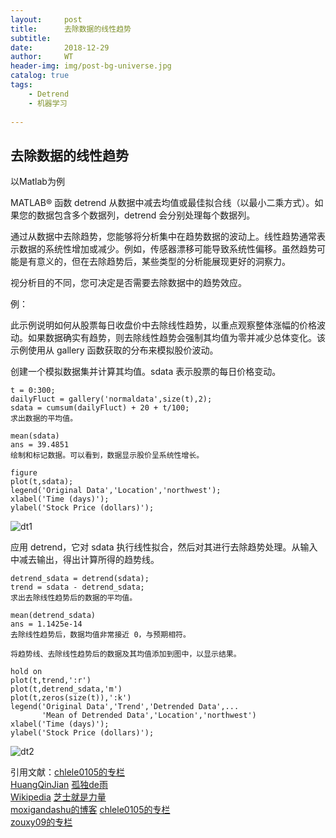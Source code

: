 ```yaml
---
layout:     post
title:      去除数据的线性趋势
subtitle:   
date:       2018-12-29
author:     WT
header-img: img/post-bg-universe.jpg
catalog: true
tags:
    - Detrend
    - 机器学习
    
---
```



## 去除数据的线性趋势

以Matlab为例

MATLAB® 函数 detrend 从数据中减去均值或最佳拟合线（以最小二乘方式）。如果您的数据包含多个数据列，detrend 会分别处理每个数据列。

通过从数据中去除趋势，您能够将分析集中在趋势数据的波动上。线性趋势通常表示数据的系统性增加或减少。例如，传感器漂移可能导致系统性偏移。虽然趋势可能是有意义的，但在去除趋势后，某些类型的分析能展现更好的洞察力。

视分析目的不同，您可决定是否需要去除数据中的趋势效应。

例：

此示例说明如何从股票每日收盘价中去除线性趋势，以重点观察整体涨幅的价格波动。如果数据确实有趋势，则去除线性趋势会强制其均值为零并减少总体变化。该示例使用从 gallery 函数获取的分布来模拟股价波动。

创建一个模拟数据集并计算其均值。sdata 表示股票的每日价格变动。

```
t = 0:300;
dailyFluct = gallery('normaldata',size(t),2); 
sdata = cumsum(dailyFluct) + 20 + t/100;
求出数据的平均值。

mean(sdata)
ans = 39.4851
绘制和标记数据。可以看到，数据显示股价呈系统性增长。

figure
plot(t,sdata);
legend('Original Data','Location','northwest');
xlabel('Time (days)');
ylabel('Stock Price (dollars)');

```

![dt1](http://www.spatial.pro/img/detrend1.png)


应用 detrend，它对 sdata 执行线性拟合，然后对其进行去除趋势处理。从输入中减去输出，得出计算所得的趋势线。

```
detrend_sdata = detrend(sdata);
trend = sdata - detrend_sdata;
求出去除线性趋势后的数据的平均值。

mean(detrend_sdata)
ans = 1.1425e-14
去除线性趋势后，数据均值非常接近 0，与预期相符。

将趋势线、去除线性趋势后的数据及其均值添加到图中，以显示结果。

hold on
plot(t,trend,':r')
plot(t,detrend_sdata,'m')
plot(t,zeros(size(t)),':k')
legend('Original Data','Trend','Detrended Data',...
       'Mean of Detrended Data','Location','northwest')
xlabel('Time (days)'); 
ylabel('Stock Price (dollars)');
```


![dt2](http://www.spatial.pro/img/detrend2.png)


引用文献：[chlele0105的专栏](https://blog.csdn.net/chlele0105/article/details/12997391)  
	  [HuangQinJian](https://blog.csdn.net/sinat_35512245/article/details/55051306)
	  [孤独de雨](https://blog.csdn.net/t0903/article/details/52678944)  
	  [Wikipedia](https://en.wikipedia.org/wiki/K-nearest_neighbors_algorithm)
	  [芝士就是力量](https://www.cnblogs.com/190260995xixi/p/5945652.html)  
	  [moxigandashu的博客](https://blog.csdn.net/moxigandashu/article/details/71169991)
	  [chlele0105的专栏](https://blog.csdn.net/chlele0105/article/details/12997391)  
	  [zouxy09的专栏](https://blog.csdn.net/zouxy09/article/details/17589329)
	  
  
  
  
